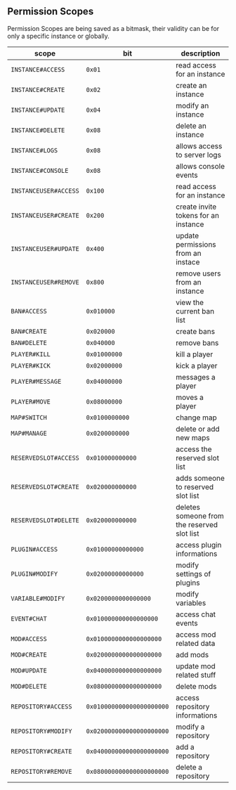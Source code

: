 
## Permission Scopes

Permission Scopes are being saved as a bitmask, their validity can be for only a specific instance or globally.

|       scope           |  bit                   | description
|---------------------- | ---------------------- | --------------------
| `INSTANCE#ACCESS`     | `0x01`                 | read access for an instance
| `INSTANCE#CREATE`     | `0x02`                 | create an instance
| `INSTANCE#UPDATE`     | `0x04`                 | modify an instance
| `INSTANCE#DELETE`     | `0x08`                 | delete an instance
| `INSTANCE#LOGS`       | `0x08`                 | allows access to server logs
| `INSTANCE#CONSOLE`    | `0x08`                 | allows console events
| `INSTANCEUSER#ACCESS` | `0x100`                | read access for an instance
| `INSTANCEUSER#CREATE` | `0x200`                | create invite tokens for an instance
| `INSTANCEUSER#UPDATE` | `0x400`                | update permissions from an instace
| `INSTANCEUSER#REMOVE` | `0x800`                | remove users from an instance
| `BAN#ACCESS`          | `0x010000`             | view the current ban list
| `BAN#CREATE`          | `0x020000`             | create bans
| `BAN#DELETE`          | `0x040000`             | remove bans
| `PLAYER#KILL`         | `0x01000000`           | kill a player
| `PLAYER#KICK`         | `0x02000000`           | kick a player
| `PLAYER#MESSAGE`      | `0x04000000`           | messages a player
| `PLAYER#MOVE`         | `0x08000000`           | moves a player
| `MAP#SWITCH`          | `0x0100000000`         | change map
| `MAP#MANAGE`          | `0x0200000000`         | delete or add new maps
| `RESERVEDSLOT#ACCESS` | `0x010000000000`       | access the reserved slot list
| `RESERVEDSLOT#CREATE` | `0x020000000000`       | adds someone to reserved slot list
| `RESERVEDSLOT#DELETE` | `0x020000000000`       | deletes someone from the reserved slot list
| `PLUGIN#ACCESS`       | `0x01000000000000`     | access plugin informations
| `PLUGIN#MODIFY`       | `0x02000000000000`     | modify settings of plugins
| `VARIABLE#MODIFY`     | `0x0200000000000000`   | modify variables
| `EVENT#CHAT`          | `0x010000000000000000` | access chat events
| `MOD#ACCESS`          | `0x0100000000000000000` | access mod related data
| `MOD#CREATE`          | `0x0200000000000000000` | add mods
| `MOD#UPDATE`          | `0x0400000000000000000` | update mod related stuff
| `MOD#DELETE`          | `0x0800000000000000000` | delete mods
| `REPOSITORY#ACCESS`   | `0x010000000000000000000` | access repository informations
| `REPOSITORY#MODIFY`   | `0x020000000000000000000` | modify a repository
| `REPOSITORY#CREATE`   | `0x040000000000000000000` | add a repository
| `REPOSITORY#REMOVE`   | `0x080000000000000000000` | delete a repository
